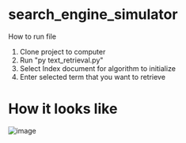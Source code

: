 # search_engine_simulator
How to run file
1. Clone project to computer
2. Run "py text_retrieval.py"
3. Select Index document for algorithm to initialize
4. Enter selected term that you want to retrieve

# How it looks like
![image](https://user-images.githubusercontent.com/56620618/221767806-2ca9c5f9-5dfb-433b-b8e4-b500b65f5b30.png)
